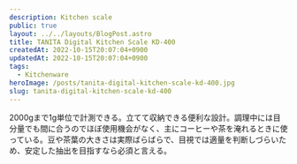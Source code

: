 ```yaml
---
description: Kitchen scale
public: true
layout: ../../layouts/BlogPost.astro
title: TANITA Digital Kitchen Scale KD-400
createdAt: 2022-10-15T20:07:04+0900
updatedAt: 2022-10-15T20:07:04+0900
tags:
  - Kitchenware
heroImage: /posts/tanita-digital-kitchen-scale-kd-400.jpg
slug: tanita-digital-kitchen-scale-kd-400
---
```


2000gまで1g単位で計測できる。立てて収納できる便利な設計。調理中には目分量でも間に合うのでほぼ使用機会がなく、主にコーヒーや茶を淹れるときに使っている。豆や茶葉の大きさは実際ばらばらで、目視では適量を判断しづらいため、安定した抽出を目指すなら必須と言える。
